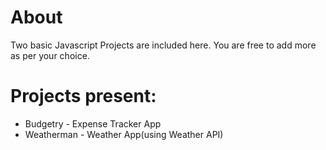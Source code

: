 # About
Two basic Javascript Projects are included here. You are free to add more as per your choice.

# Projects present:

* Budgetry - Expense Tracker App
* Weatherman - Weather App(using Weather API) 
